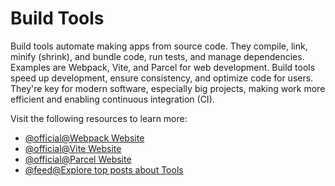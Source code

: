 # Build Tools

Build tools automate making apps from source code. They compile, link, minify (shrink), and bundle code, run tests, and manage dependencies. Examples are Webpack, Vite, and Parcel for web development. Build tools speed up development, ensure consistency, and optimize code for users. They're key for modern software, especially big projects, making work more efficient and enabling continuous integration (CI).

Visit the following resources to learn more:

- [@official@Webpack Website](https://webpack.js.org/)
- [@official@Vite Website](https://vitejs.dev)
- [@official@Parcel Website](https://parceljs.org/)
- [@feed@Explore top posts about Tools](https://app.daily.dev/tags/tools?ref=roadmapsh)
